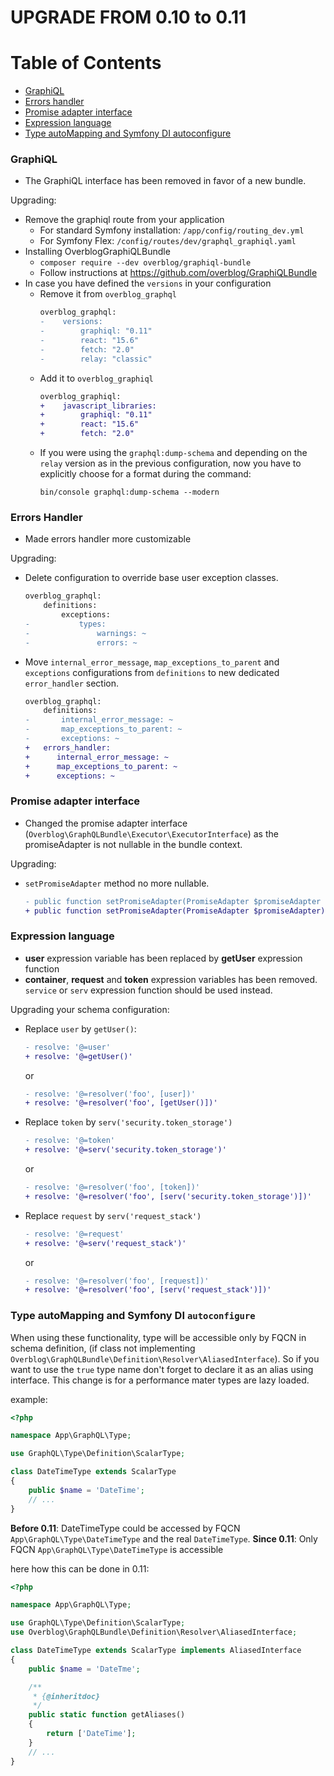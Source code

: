 UPGRADE FROM 0.10 to 0.11
=======================

# Table of Contents

- [GraphiQL](#graphiql)
- [Errors handler](#errors-handler)
- [Promise adapter interface](#promise-adapter-interface)
- [Expression language](#expression-language)
- [Type autoMapping and Symfony DI autoconfigure](#type-automapping-and-symfony-di-autoconfigure)

### GraphiQL

 * The GraphiQL interface has been removed in favor of a new bundle.

  Upgrading:
   - Remove the graphiql route from your application
     - For standard Symfony installation: `/app/config/routing_dev.yml`
     - For Symfony Flex: `/config/routes/dev/graphql_graphiql.yaml`
   - Installing OverblogGraphiQLBundle
     - `composer require --dev overblog/graphiql-bundle`
     - Follow instructions at https://github.com/overblog/GraphiQLBundle
   - In case you have defined the `versions` in your configuration
     - Remove it from `overblog_graphql`
         ```diff
         overblog_graphql:
         -    versions:
         -        graphiql: "0.11"
         -        react: "15.6"
         -        fetch: "2.0"
         -        relay: "classic"
         ```
     - Add it to `overblog_graphiql`
         ```diff
         overblog_graphiql:
         +    javascript_libraries:
         +        graphiql: "0.11"
         +        react: "15.6"
         +        fetch: "2.0"
        ```
     - If you were using the `graphql:dump-schema` and depending on the `relay`
     version as in the previous configuration, now you have to explicitly choose
     for a format during the command:
        ```
        bin/console graphql:dump-schema --modern
        ```

### Errors Handler

  * Made errors handler more customizable

  Upgrading:
   - Delete configuration to override base user exception classes.
        ```diff
        overblog_graphql:
            definitions:
                exceptions:
        -           types:
        -               warnings: ~
        -               errors: ~
        ```
   - Move `internal_error_message`, `map_exceptions_to_parent` and `exceptions` configurations
   from `definitions` to new dedicated `error_handler` section.
        ```diff
        overblog_graphql:
            definitions:
        -       internal_error_message: ~
        -       map_exceptions_to_parent: ~
        -       exceptions: ~
        +   errors_handler:
        +      internal_error_message: ~
        +      map_exceptions_to_parent: ~
        +      exceptions: ~
        ```


### Promise adapter interface

  * Changed the promise adapter interface (`Overblog\GraphQLBundle\Executor\ExecutorInterface`)
  as the promiseAdapter is not nullable in the bundle context.

  Upgrading:
   - `setPromiseAdapter` method no more nullable.
        ```diff
        - public function setPromiseAdapter(PromiseAdapter $promiseAdapter = null);
        + public function setPromiseAdapter(PromiseAdapter $promiseAdapter);
        ```

### Expression language

  * **user** expression variable has been replaced by **getUser** expression function
  * **container**, **request** and **token** expression variables has been removed.
    `service` or `serv` expression function should be used instead.

  Upgrading your schema configuration:
   - Replace `user` by `getUser()`:
        ```diff
        - resolve: '@=user'
        + resolve: '@=getUser()'
        ```

        or

        ```diff
        - resolve: '@=resolver('foo', [user])'
        + resolve: '@=resolver('foo', [getUser()])'
        ```
   - Replace `token` by `serv('security.token_storage')`
        ```diff
        - resolve: '@=token'
        + resolve: '@=serv('security.token_storage')'
        ```

        or

        ```diff
        - resolve: '@=resolver('foo', [token])'
        + resolve: '@=resolver('foo', [serv('security.token_storage')])'
        ```
   - Replace `request` by `serv('request_stack')`
        ```diff
        - resolve: '@=request'
        + resolve: '@=serv('request_stack')'
        ```

        or

        ```diff
        - resolve: '@=resolver('foo', [request])'
        + resolve: '@=resolver('foo', [serv('request_stack')])'
        ```
### Type autoMapping and Symfony DI `autoconfigure`

   When using these functionality, type will be accessible only by FQCN in schema definition,
   (if class not implementing `Overblog\GraphQLBundle\Definition\Resolver\AliasedInterface`).
   So if you want to use the `true` type name don't forget to declare it as an alias using interface.
   This change is for a performance mater types are lazy loaded.

   example:

   ```php
   <?php

   namespace App\GraphQL\Type;

   use GraphQL\Type\Definition\ScalarType;

   class DateTimeType extends ScalarType
   {
       public $name = 'DateTime';
       // ...
   }
   ```
   **Before 0.11**: DateTimeType could be accessed by FQCN `App\GraphQL\Type\DateTimeType` and the real `DateTimeType`.
   **Since 0.11**: Only FQCN `App\GraphQL\Type\DateTimeType` is accessible

   here how this can be done in 0.11:

   ```php
   <?php

   namespace App\GraphQL\Type;

   use GraphQL\Type\Definition\ScalarType;
   use Overblog\GraphQLBundle\Definition\Resolver\AliasedInterface;

   class DateTimeType extends ScalarType implements AliasedInterface
   {
       public $name = 'DateTme';

       /**
        * {@inheritdoc}
        */
       public static function getAliases()
       {
           return ['DateTime'];
       }
       // ...
   }
   ```
